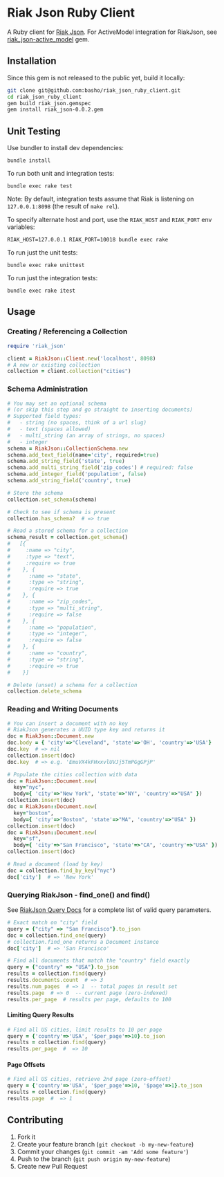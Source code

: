 # Riak Json Ruby Client

A Ruby client for [Riak Json](https://github.com/basho-labs/riak_json/).
For ActiveModel integration for RiakJson, see [riak_json-active_model](https://github.com/dmitrizagidulin/rj-activemodel) gem.

## Installation
Since this gem is not released to the public yet, build it locally:

```bash
git clone git@github.com:basho/riak_json_ruby_client.git
cd riak_json_ruby_client
gem build riak_json.gemspec
gem install riak_json-0.0.2.gem
```
## Unit Testing
Use bundler to install dev dependencies:
```
bundle install
```
To run both unit and integration tests:
```
bundle exec rake test
```
Note: By default, integration tests assume that Riak is listening on ```127.0.0.1:8098```
(the result of ```make rel```).

To specify alternate host and port, use the ```RIAK_HOST``` and ```RIAK_PORT``` env variables:
```
RIAK_HOST=127.0.0.1 RIAK_PORT=10018 bundle exec rake
```
To run just the unit tests:
```
bundle exec rake unittest
```
To run just the integration tests:
```
bundle exec rake itest
```
## Usage
### Creating / Referencing a Collection
```ruby
require 'riak_json'

client = RiakJson::Client.new('localhost', 8098)
# A new or existing collection
collection = client.collection("cities")
```

### Schema Administration
```ruby
# You may set an optional schema
# (or skip this step and go straight to inserting documents)
# Supported field types:
#   - string (no spaces, think of a url slug)
#   - text (spaces allowed)
#   - multi_string (an array of strings, no spaces)
#   - integer
schema = RiakJson::CollectionSchema.new
schema.add_text_field(name='city', required=true)
schema.add_string_field('state', true)
schema.add_multi_string_field('zip_codes') # required: false 
schema.add_integer_field('population', false)
schema.add_string_field('country', true)

# Store the schema
collection.set_schema(schema)

# Check to see if schema is present
collection.has_schema?  # => true

# Read a stored schema for a collection
schema_result = collection.get_schema()
#   [{
#     :name => "city",
#     :type => "text",
#     :require => true
#    }, {
#      :name => "state",
#      :type => "string",
#      :require => true
#    }, {
#      :name => "zip_codes",
#      :type => "multi_string",
#      :require => false
#    }, {
#      :name => "population",
#      :type => "integer",
#      :require => false
#    }, {
#      :name => "country",
#      :type => "string",
#      :require => true
#    }]

# Delete (unset) a schema for a collection
collection.delete_schema
```

### Reading and Writing Documents
```ruby
# You can insert a document with no key
# RiakJson generates a UUID type key and returns it
doc = RiakJson::Document.new
doc.body = { 'city'=>"Cleveland", 'state'=>'OH', 'country'=>'USA'}
doc.key  # => nil
collection.insert(doc)
doc.key  # => e.g. 'EmuVX4kFHxxvlUVJj5TmPGgGPjP'

# Populate the cities collection with data
doc = RiakJson::Document.new(
  key="nyc",
  body={ 'city'=>"New York", 'state'=>"NY", 'country'=>"USA" })
collection.insert(doc)
doc = RiakJson::Document.new(
  key="boston",
  body={ 'city'=>"Boston", 'state'=>"MA", 'country'=>"USA" })
collection.insert(doc)
doc = RiakJson::Document.new(
  key="sf",
  body={ 'city'=>"San Francisco", 'state'=>"CA", 'country'=>"USA" })
collection.insert(doc)

# Read a document (load by key)
doc = collection.find_by_key("nyc")
doc['city']  # => 'New York'
```

### Querying RiakJson - find_one() and find()
See [RiakJson Query Docs](https://github.com/basho-labs/riak_json/blob/master/docs/query.md) 
for a complete list of valid query parameters.
```ruby
# Exact match on "city" field
query = {"city" => "San Francisco"}.to_json
doc = collection.find_one(query)
# collection.find_one returns a Document instance
doc['city']  # => 'San Francisco'

# Find all documents that match the "country" field exactly
query = {"country" => "USA"}.to_json
results = collection.find(query)
results.documents.count  # => 3
results.num_pages  # => 1  -- total pages in result set
results.page  # => 0  -- current page (zero-indexed)
results.per_page  # results per page, defaults to 100
```
#### Limiting Query Results
```ruby
# Find all US cities, limit results to 10 per page
query = {'country'=>'USA', '$per_page'=>10}.to_json
results = collection.find(query)
results.per_page  #  => 10
```
#### Page Offsets
```ruby
# Find all US cities, retrieve 2nd page (zero-offset)
query = {'country'=>'USA', '$per_page'=>10, '$page'=>1}.to_json
results = collection.find(query)
results.page  #  => 1
```

## Contributing

1. Fork it
2. Create your feature branch (`git checkout -b my-new-feature`)
3. Commit your changes (`git commit -am 'Add some feature'`)
4. Push to the branch (`git push origin my-new-feature`)
5. Create new Pull Request
